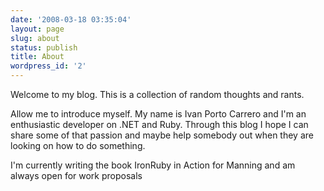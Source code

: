 ```yaml
---
date: '2008-03-18 03:35:04'
layout: page
slug: about
status: publish
title: About
wordpress_id: '2'
---
```


Welcome to my blog. This is a collection of random thoughts and rants.

Allow me to introduce myself. My name is Ivan Porto Carrero and I'm an enthusiastic developer on .NET and Ruby.
Through this blog I hope I can share some of that passion and maybe help somebody out when they are looking on how to do something.

I'm currently writing the book IronRuby in Action for Manning and am always open for work proposals

 
